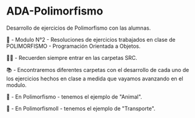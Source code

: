 # ADA-Polimorfismo
Desarrollo de ejercicios de Polimorfismo con las alumnas.

📌 - Modulo N°2 - Resoluciones de ejercicios trabajados en clase de POLIMORFISMO - Programación Orientada a Objetos.

✋🏽 - Recuerden siempre entrar en las carpetas SRC.

📚 - Encontraremos diferentes carpetas con el desarrollo de cada uno de los ejercicios hechos en clase a medida que vayamos avanzando en el modulo.

📁 - En Polimorfismo - tenemos el ejemplo de "Animal".

📁 - En Polimorfismoll - tenemos el ejemplo de "Transporte".
